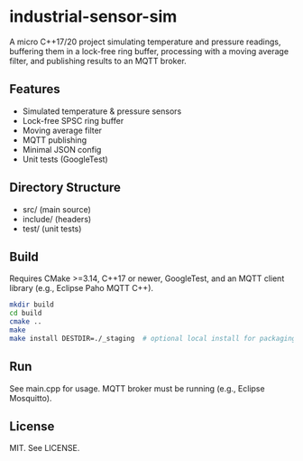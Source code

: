 # industrial-sensor-sim

A micro C++17/20 project simulating temperature and pressure readings, buffering them in a lock-free ring buffer, processing with a moving average filter, and publishing results to an MQTT broker.

## Features
- Simulated temperature & pressure sensors
- Lock-free SPSC ring buffer
- Moving average filter
- MQTT publishing
- Minimal JSON config
- Unit tests (GoogleTest)

## Directory Structure
- src/        (main source)
- include/    (headers)
- test/       (unit tests)

## Build
Requires CMake >=3.14, C++17 or newer, GoogleTest, and an MQTT client library (e.g., Eclipse Paho MQTT C++).

```sh
mkdir build
cd build
cmake ..
make
make install DESTDIR=./_staging  # optional local install for packaging
```

## Run
See main.cpp for usage. MQTT broker must be running (e.g., Eclipse Mosquitto).

## License
MIT. See LICENSE.
